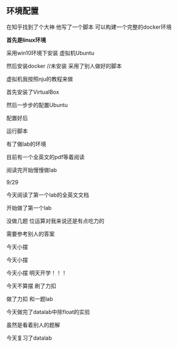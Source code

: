 ## 环境配置

在知乎找到了个大神 他写了一个脚本 可以构建一个完整的docker环境



**首先是linux环境**

采用win10环境下安装 虚拟机Ubuntu

然后安装docker  //未安装 采用了别人做好的脚本

虚拟机我按照nju的教程来做

首先安装了VirtualBox

然后一步步的配置Ubuntu

配置好后 

运行脚本

有了做lab的环境

目前有一个全英文的pdf等着阅读

阅读完开始慢慢做lab

9/29

今天阅读了第一个lab的全英文文档

开始做了第一个lab

没做几题 位运算对我来说还是有点吃力的

需要参考别人的答案

今天小摆

今天小摆

今天小摆 明天开学！！！

今天不算摆 刷了力扣

做了力扣 和一题lab

今天做完了datalab中除float的实验

虽然是看着别人的题解

今天复习了datalab

